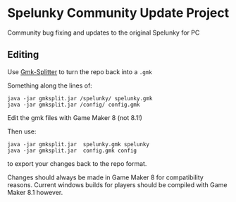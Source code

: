 Spelunky Community Update Project
================================

Community bug fixing and updates to the original Spelunky for PC

Editing
-------
Use [Gmk-Splitter](https://github.com/Medo42/Gmk-Splitter/downloads) to turn the repo back into a `.gmk`

Something along the lines of:

    java -jar gmksplit.jar /spelunky/ spelunky.gmk
    java -jar gmksplit.jar /config/ config.gmk


Edit the gmk files with Game Maker 8 (not 8.1!)


Then use:

    java -jar gmksplit.jar  spelunky.gmk spelunky
    java -jar gmksplit.jar  config.gmk config

to export your changes back to the repo format.


Changes should always be made in Game Maker 8 for compatibility reasons.
Current windows builds for players should be compiled with Game Maker 8.1 however.
